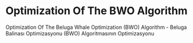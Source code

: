 # Optimization Of The BWO Algorithm
Optimization Of The Beluga Whale Optimization (BWO) Algorithm - Beluga Balinası Optimizasyonu (BWO) Algoritmasının Optimizasyonu
